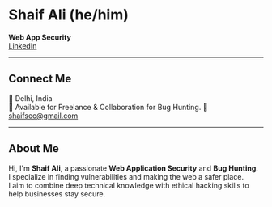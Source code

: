 
# Shaif Ali (he/him)
**Web App Security**  
[LinkedIn](https://www.linkedin.com/in/shaifsec/)  

---

## Connect Me
📍 Delhi, India  
💼 Available for Freelance & Collaboration for Bug Hunting.
📧 shaifsec@gmail.com  

---

## About Me
Hi, I'm **Shaif Ali**, a passionate **Web Application Security** and **Bug Hunting**.  
I specialize in finding vulnerabilities and making the web a safer place.  
I aim to combine deep technical knowledge with ethical hacking skills to help businesses stay secure.



